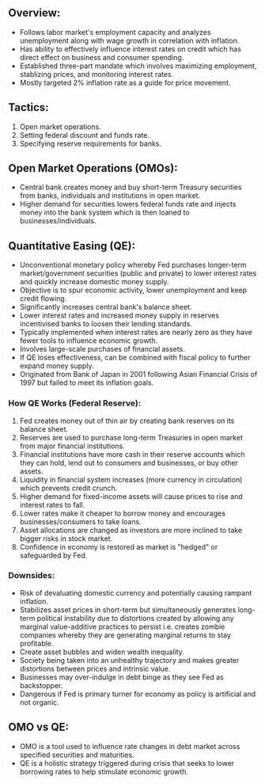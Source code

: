 ## Overview:
- Follows labor market's employment capacity and analyzes unemployment along with wage growth in correlation with inflation.
- Has ability to effectively influence interest rates on credit which has direct effect on business and consumer spending.
- Established three-part mandate which involves maximizing employment, stablizing prices, and monitoring interest rates.
- Mostly targeted 2% inflation rate as a guide for price movement.

## Tactics:
1) Open market operations.
2) Setting federal discount and funds rate.
3) Specifying reserve requirements for banks.

## Open Market Operations (OMOs):
- Central bank creates money and buy short-term Treasury securities from banks, individuals and institutions in open market.
- Higher demand for securities lowers federal funds rate and injects money into the bank system which is then loaned to businesses/individuals.

## Quantitative Easing (QE):
- Unconventional monetary policy whereby Fed purchases longer-term market/government securities (public and private) to lower interest rates and quickly increase domestic money supply.
- Objective is to spur economic activity, lower unemployment and keep credit flowing.
- Significantly increases central bank's balance sheet.
- Lower interest rates and increased money supply in reserves incentivised banks to loosen their lending standards.
- Typically implemented when interest rates are nearly zero as they have fewer tools to influence economic growth.
- Involves large-scale purchases of financial assets.
- If QE loses effectiveness, can be combined with fiscal policy to further expand money supply.
- Originated from Bank of Japan in 2001 following Asian Financial Crisis of 1997 but failed to meet its inflation goals.

### How QE Works (Federal Reserve):
1) Fed creates money out of thin air by creating bank reserves on its balance sheet.
2) Reserves are used to purchase long-term Treasuries in open market from major financial institutions.
3) Financial institutions have more cash in their reserve accounts which they can hold, lend out to consumers and businesses, or buy other assets.
4) Liquidity in financial system increases (more currency in circulation) which prevents credit crunch.
5) Higher demand for fixed-income assets will cause prices to rise and interest rates to fall.
6) Lower rates make it cheaper to borrow money and encourages businesses/consumers to take loans.
7) Asset allocations are changed as investors are more inclined to take bigger risks in stock market.
8) Confidence in economy is restored as market is "hedged" or safeguarded by Fed.

### Downsides:
- Risk of devaluating domestic currency and potentially causing rampant inflation.
- Stabilizes asset prices in short-term but simultaneously generates long-term political instability due to distortions created by allowing any marginal value-additive practices to persist i.e. creates zombie companies whereby they are generating marginal returns to stay profitable.
- Create asset bubbles and widen wealth inequality.
- Society being taken into an unhealthy trajectory and makes greater distortions between prices and intrinsic value.
- Businesses may over-indulge in debt binge as they see Fed as backstopper. 
- Dangerous if Fed is primary turner for economy as policy is artificial and not organic. 

## OMO vs QE:
- OMO is a tool used to influence rate changes in debt market across specified securities and maturities.
- QE is a holistic strategy triggered during crisis that seeks to lower borrowing rates to help stimulate economic growth.


